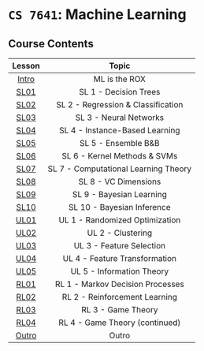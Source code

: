 # `CS 7641`: Machine Learning

## Course Contents

| Lesson | Topic |
|:--:|:--:|
| [Intro](00-intro.md) | ML is the ROX |
| [SL01](01-sl01-decision-trees.md) | SL 1 - Decision Trees |
| [SL02](02-sl02-regression-classification.md) | SL 2 - Regression & Classification |
| [SL03](03-sl03-neural-networks.md) | SL 3 - Neural Networks |
| [SL04](04-sl04-instance-based-learning.md) | SL 4 - Instance-Based Learning |
| [SL05](05-sl05-ensemble-b-b.md) | SL 5 - Ensemble B&B |
| [SL06](06-sl06-kernel-methods-svms.md) | SL 6 - Kernel Methods & SVMs |
| [SL07](07-sl07-computational-learning-theory.md) | SL 7 - Computational Learning Theory |
| [SL08](08-sl08-vc-dimensions.md) | SL 8 - VC Dimensions |
| [SL09](09-sl09-bayesian-learning.md) | SL 9 - Bayesian Learning |
| [SL10](10-sl10-bayesian-inference.md) | SL 10 - Bayesian Inference |
| [UL01](11-ul01-randomized-optimization.md) | UL 1 - Randomized Optimization |
| [UL02](12-ul02-clustering.md) | UL 2 - Clustering |
| [UL03](13-ul03-feature-selection.md) | UL 3 - Feature Selection |
| [UL04](14-ul04-feature-transformation.md) | UL 4 - Feature Transformation |
| [UL05](15-ul05-information-theory.md) | UL 5 - Information Theory |
| [RL01](16-rl01-markov-decision-processes.md) | RL 1 - Markov Decision Processes |
| [RL02](17-rl02-reinforcement-learning.md) | RL 2 - Reinforcement Learning |
| [RL03](18-rl03-game-theory-01.md) | RL 3 - Game Theory |
| [RL04](19-rl04-game-theory-02.md) | RL 4 - Game Theory (continued) |
| [Outro](20-outro.md) | Outro |
